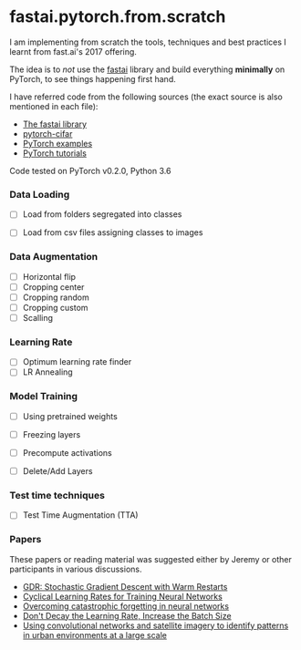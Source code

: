 # fastai.pytorch.from.scratch
I am implementing from scratch the tools, techniques and best practices I learnt from fast.ai's 2017 offering.

The idea is to _not_ use the [fastai](https://github.com/fastai/fastai/tree/master/fastai) library and build everything **minimally** on PyTorch, to see things happening first hand.

I have referred code from the following sources (the exact source is also mentioned in each file):

* [The fastai library](https://github.com/fastai/fastai/tree/master/fastai)
* [pytorch-cifar](https://github.com/kuangliu/pytorch-cifar/)
* [PyTorch examples](https://github.com/pytorch/examples)
* [PyTorch tutorials](http://pytorch.org/tutorials/)

Code tested on PyTorch v0.2.0, Python 3.6

### Data Loading

- [ ] Load from folders segregated into classes
- [ ] Load from csv files assigning classes to images


### Data Augmentation

- [ ] Horizontal flip
- [ ] Cropping center
- [ ] Cropping random
- [ ] Cropping custom
- [ ] Scalling

### Learning Rate

- [ ] Optimum learning rate finder
- [ ] LR Annealing

### Model Training

- [ ] Using pretrained weights
- [ ] Freezing layers
- [ ] Precompute activations
- [ ] Delete/Add Layers


### Test time techniques

- [ ] Test Time Augmentation (TTA)


### Papers

These papers or reading material was suggested either by Jeremy or other participants in various discussions.

* [GDR: Stochastic Gradient Descent with Warm Restarts](https://arxiv.org/abs/1608.03983)
* [Cyclical Learning Rates for Training Neural Networks](https://arxiv.org/abs/1506.01186)
* [Overcoming catastrophic forgetting in neural networks](https://arxiv.org/abs/1612.00796)
* [Don't Decay the Learning Rate, Increase the Batch Size](https://arxiv.org/abs/1711.00489)
* [Using convolutional networks and satellite imagery to identify patterns in urban environments at a large scale](https://arxiv.org/abs/1704.02965)
